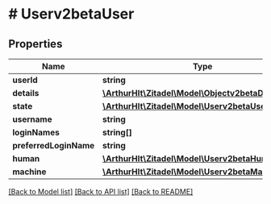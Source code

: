 # # Userv2betaUser

## Properties

Name | Type | Description | Notes
------------ | ------------- | ------------- | -------------
**userId** | **string** |  | [optional]
**details** | [**\ArthurHlt\Zitadel\Model\Objectv2betaDetails**](Objectv2betaDetails.md) |  | [optional]
**state** | [**\ArthurHlt\Zitadel\Model\Userv2betaUserState**](Userv2betaUserState.md) |  | [optional]
**username** | **string** |  | [optional]
**loginNames** | **string[]** |  | [optional]
**preferredLoginName** | **string** |  | [optional]
**human** | [**\ArthurHlt\Zitadel\Model\Userv2betaHumanUser**](Userv2betaHumanUser.md) |  | [optional]
**machine** | [**\ArthurHlt\Zitadel\Model\Userv2betaMachineUser**](Userv2betaMachineUser.md) |  | [optional]

[[Back to Model list]](../../README.md#models) [[Back to API list]](../../README.md#endpoints) [[Back to README]](../../README.md)

